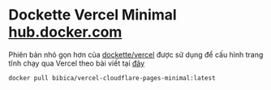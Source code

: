 # Dockette Vercel Minimal [hub.docker.com](https://hub.docker.com/repository/docker/bibica/vercel-cloudflare-pages-minimal/general)

Phiên bản nhỏ gọn hơn của [dockette/vercel](https://hub.docker.com/r/dockette/vercel) được sử dụng để cấu hình trang tĩnh chạy qua Vercel theo bài viết tại [đây](https://bibica.net/tao-trang-tinh-cho-wordpress-voi-simply-static-va-vercel/)
```
docker pull bibica/vercel-cloudflare-pages-minimal:latest
```
